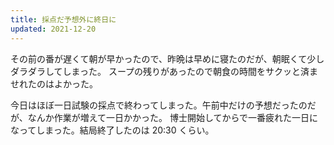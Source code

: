 ```yaml
---
title: 採点だ予想外に終日に
updated: 2021-12-20
---
```


その前の番が遅くて朝が早かったので、昨晩は早めに寝たのだが、朝眠くて少しダラダラしてしまった。
スープの残りがあったので朝食の時間をサクッと済ませれたのはよかった。

今日はほぼ一日試験の採点で終わってしまった。午前中だけの予想だったのだが、なんか作業が増えて一日かかった。
博士開始してからで一番疲れた一日になってしまった。結局終了したのは 20:30 くらい。
